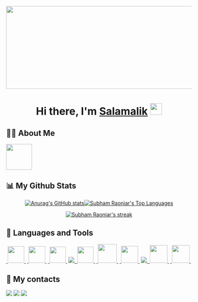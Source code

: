 <div align="center">
<!--   <img width="800px" height="125px" src="https://SMK555.netlify.app/Elkhan2003-icons/elcho.gif"/> -->
  <img width="800px" height="225px" src="https://steamuserimages-a.akamaihd.net/ugc/803240690804004951/018778597C6F13A851B71267550546C430A2F877/?imw=1920&&ima=fit&impolicy=Letterbox&imcolor=%23000000&letterbox=false"/>
   
</div>

<h1 align="center"><span class="hi">Hi there, </span><span class="name">I'm</span> <a class="hi" href="https://github.com/shaiyldaevich" target="_blank">Salamalik</a> 
<img src="https://github.com/blackcater/blackcater/raw/main/images/Hi.gif" height="32"/></h1>

## 🙋‍♂️ About Me

<a href="https://github.com/shaiyldaevich">
  <img height="70" src="https://readme-typing-svg.herokuapp.com?color=FFE15D&lines=Just+Fullstack+Developer"/>
</a>

## 📊 My Github Stats

<div style="display: flex; justify-content: center; align-items: center;">
<a href="https://github.com/shaiyldaevich"><img alt="Anurag's GitHub stats" src="https://github-readme-stats.vercel.app/api?username=shaiyldaevich&show_icons=true&theme=radical&hide_border=true&bg_color=0D1117">
</a>
<a href="https://github.com/shaiyldaevich"><img alt="Subham Raoniar's Top Languages" src="https://github-readme-stats.vercel.app/api/top-langs/?username=shaiyldaevich&langs_count=8&count_private=true&theme=react&hide_border=true&bg_color=0D1117">
</a>
</div>

<p align="center">
    <a href="https://github.com/shaiyldaevich">
        <img title="🔥 Get streak stats for your profile at git.io/streak-stats" alt="Subham Raoniar's streak" src="https://github-readme-streak-stats.herokuapp.com/?user=shaiyldaevich&theme=black-ice&hide_border=true&stroke=0000&background=0D1117"/>
    </a>
</p>

## 🚀 Languages and Tools

<p align="left">
    <a href="https://nextjs.org/" target="_blank">&nbsp<img  width="45px" src="https://i.ibb.co/0ymcg1H/259-oooo-plus-removebg-preview.png"/>&nbsp</a>
    <a href="https://vitejs.dev/" target="_blank">&nbsp<img  width="45px" src="https://i.ibb.co/5s7hH59/1.png"/>&nbsp</a>
<!--     <a href="https://www.jetbrains.com/webstorm/" target="_blank">&nbsp<img  width="42px" src="https://upload.wikimedia.org/wikipedia/commons/7/71/WebStorm_Icon.png"/>&nbsp</a> -->
<!--     <a href="https://www.jetbrains.com/idea/" target="_blank">&nbsp<img  width="42px" src="https://www.digiseller.ru/preview/554839/p1_3426434_98691a2e.png"/>&nbsp</a> -->
    <a href="https://code.visualstudio.com/" target="_blank">&nbsp<img  width="44px"src="https://i.ibb.co/z65rXyV/vs-code.png"/>&nbsp</a>
    <a href="https://reactjs.org/" target="_blank"> <img src="https://img.icons8.com/color/48/000000/react-native.png"/> </a>
    <a href="https://www.typescriptlang.org/docs/handbook/react.html" target="_blank">&nbsp<img width="44px" src="https://i.ibb.co/myc6m6B/ica-FVm-C2-2x.jpg"/>&nbsp</a> 
    <a href="https://sass-scss.ru/" target="_blank">&nbsp<img width="51px" src="https://i.ibb.co/Z6kGf6Z/3.png"/>&nbsp</a> 
    <a href="https://nodejs.org/en" target="_blank">&nbsp<img width="46px" src="https://i.ibb.co/xmg56GJ/image.png"/>&nbsp</a> 
<!--     <a href="https://www.framer.com/motion/" target="_blank">&nbsp<img width="43px" src="https://i.ibb.co/JQ65k8b/image.png"/>&nbsp</a>  -->
<!--     <a href="https://firebase.google.com/" target="_blank"> <img src="https://img.icons8.com/color/48/000000/firebase.png"/> </a>  -->
    <a href="https://git-scm.com/" target="_blank"> <img src="https://img.icons8.com/color/48/000000/git.png"/> </a> 
  <a href="https://redux-toolkit.js.org/" target="_blank">&nbsp<img width="48px" src="https://redux-toolkit.js.org/img/redux-logo-landscape.png"/>&nbsp</a>
    <a href="https://tailwindcss.com/" target="_blank">&nbsp<img width="48px" src="https://upload.wikimedia.org/wikipedia/commons/d/d5/Tailwind_CSS_Logo.svg"/>&nbsp</a>


<br/>

## 🔖 My contacts

<div class="contacts">
  <a href="https://wa.me/996708060774"><img src="https://img.shields.io/badge/-WhatsApp-090909?style=for-the-badge&logo=WhatsApp&logoColor=4ECB5A"></a>
  <a href="https://t.me/shaildaevich"><img src="https://img.shields.io/badge/-Telegram-090909?style=for-the-badge&logo=telegram&logoColor=27A0D9"></a>
  <a href="https://www.instagram.com/shaiyldaevich/"><img src="https://img.shields.io/badge/-Instagram-090909?style=for-the-badge&logo=instagram&logoColor=B4068E"></a>
<!--   <a href="https://vk.com/elcho_effects"><img src="https://img.shields.io/badge/-Vkontakte-090909?style=for-the-badge&logo=Vk&logoColor=4F7DB3"></a> -->
<!--   <a href="https://www.youtube.com/channel/UC9Vp5dVZkpf7pkffeiADP2A"><img src="https://img.shields.io/badge/-YouTube-090909?style=for-the-badge&logo=YouTube&logoColor=FF0000"></a> -->
<!--   <a href="https://www.facebook.com/Elcho911"><img src="https://img.shields.io/badge/-Facebook-090909?style=for-the-badge&logo=Facebook&logoColor=1195F5"></a> -->
</div>

